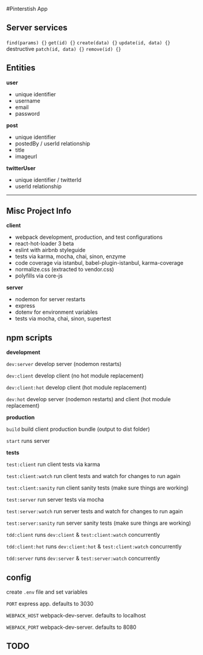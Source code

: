 #Pinterstish App

## Server services
`find(params) {}`
`get(id) {}`
`create(data) {}`
`update(id, data) {}` destructive
`patch(id, data) {}`
`remove(id) {}`

## Entities

**user**
- unique identifier
- username
- email
- password

**post**
- unique identifier
- postedBy / userId relationship
- title
- imageurl

**twitterUser**
- unique identifier / twitterId
- userId relationship

***

## Misc Project Info

**client**
- webpack development, production, and test configurations
- react-hot-loader 3 beta
- eslint with airbnb styleguide
- tests via karma, mocha, chai, sinon, enzyme
- code coverage via istanbul, babel-plugin-istanbul, karma-coverage
- normalize.css (extracted to vendor.css)
- polyfills via core-js

**server**
- nodemon for server restarts
- express
- dotenv for environment variables
- tests via mocha, chai, sinon, supertest

## npm scripts
**development**

`dev:server` develop server (nodemon restarts)

`dev:client` develop client (no hot module replacement)

`dev:client:hot` develop client (hot module replacement)

`dev:hot` develop server (nodemon restarts) and client (hot module replacement)

**production**

`build` build client production bundle (output to dist folder)

`start` runs server

**tests**

`test:client` run client tests via karma

`test:client:watch` run client tests and watch for changes to run again

`test:client:sanity` run client sanity tests (make sure things are working)

`test:server` run server tests via mocha

`test:server:watch` run server tests and watch for changes to run again

`test:server:sanity` run server sanity tests (make sure things are working)

`tdd:client` runs `dev:client` & `test:client:watch` concurrently

`tdd:client:hot` runs `dev:client:hot` & `test:client:watch` concurrently

`tdd:server` runs `dev:server` & `test:server:watch` concurrently

## config
create `.env` file and set variables

`PORT` express app. defaults to 3030

`WEBPACK_HOST` webpack-dev-server. defaults to localhost

`WEBPACK_PORT` webpack-dev-server. defaults to 8080

## TODO
